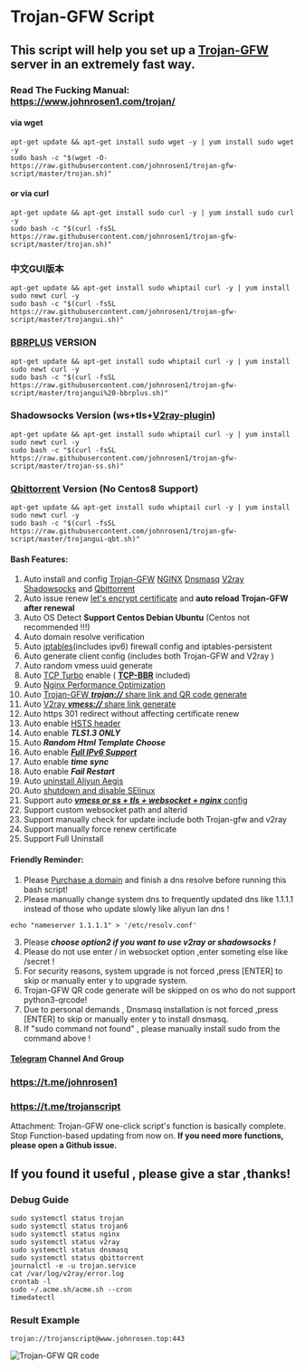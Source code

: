 # Trojan-GFW Script
## This script will help you set up a [Trojan-GFW](https://github.com/trojan-gfw/trojan) server in an extremely fast way.
### Read The Fucking Manual: https://www.johnrosen1.com/trojan/ 

#### via wget
```
apt-get update && apt-get install sudo wget -y | yum install sudo wget -y
sudo bash -c "$(wget -O- https://raw.githubusercontent.com/johnrosen1/trojan-gfw-script/master/trojan.sh)"
```
#### or via curl
```
apt-get update && apt-get install sudo curl -y | yum install sudo curl -y
sudo bash -c "$(curl -fsSL https://raw.githubusercontent.com/johnrosen1/trojan-gfw-script/master/trojan.sh)"
```

### 中文GUI版本
```
apt-get update && apt-get install sudo whiptail curl -y | yum install sudo newt curl -y
sudo bash -c "$(curl -fsSL https://raw.githubusercontent.com/johnrosen1/trojan-gfw-script/master/trojangui.sh)"
```
### [BBRPLUS](https://github.com/chiakge/Linux-NetSpeed) VERSION
```
apt-get update && apt-get install sudo whiptail curl -y | yum install sudo newt curl -y
sudo bash -c "$(curl -fsSL https://raw.githubusercontent.com/johnrosen1/trojan-gfw-script/master/trojangui%20-bbrplus.sh)"
```
### Shadowsocks Version (ws+tls+[V2ray-plugin](https://github.com/shadowsocks/v2ray-plugin))
```
apt-get update && apt-get install sudo whiptail curl -y | yum install sudo newt curl -y
sudo bash -c "$(curl -fsSL https://raw.githubusercontent.com/johnrosen1/trojan-gfw-script/master/trojan-ss.sh)"
```
### [Qbittorrent](https://www.johnrosen1.com/qbt/) Version (No Centos8 Support)
```
apt-get update && apt-get install sudo whiptail curl -y | yum install sudo newt curl -y
sudo bash -c "$(curl -fsSL https://raw.githubusercontent.com/johnrosen1/trojan-gfw-script/master/trojangui-qbt.sh)"
```
#### Bash Features:

1. Auto install and config [Trojan-GFW](https://github.com/trojan-gfw/trojan) [NGINX](https://www.nginx.com/) [Dnsmasq](https://en.wikipedia.org/wiki/Dnsmasq) [V2ray](https://www.v2ray.com/index.html) [Shadowsocks](https://shadowsocks.org/en/index.html) and [Qbittorrent](https://www.qbittorrent.org/)
3. Auto issue renew [let's encrypt certificate](https://letsencrypt.org/) and **auto reload Trojan-GFW after renewal**
4. Auto OS Detect **Support Centos Debian Ubuntu** (Centos not recommended !!!)
5. Auto domain resolve verification
6. Auto [iptables](https://en.wikipedia.org/wiki/Iptables)(includes ipv6) firewall config and iptables-persistent
7. Auto generate client config (includes both Trojan-GFW and V2ray )
8. Auto random vmess uuid generate
9. Auto [TCP Turbo](https://github.com/shadowsocks/shadowsocks/wiki/Optimizing-Shadowsocks) enable ( **[TCP-BBR](https://github.com/google/bbr)** included)
10. Auto [Nginx Performance Optimization](https://www.johnrosen1.com/nginx1/)
11. Auto [Trojan-GFW ***trojan://*** share link and QR code generate](https://github.com/trojan-gfw/trojan-url)
12. Auto [V2ray ***vmess://*** share link generate](https://github.com/boypt/vmess2json)
13. Auto https 301 redirect without affecting certificate renew
14. Auto enable [HSTS header](https://securityheaders.com/)
15. Auto enable ***TLS1.3 ONLY***
16. Auto ***Random Html Template Choose***
17. Auto enable [***Full IPv6 Support***](https://en.wikipedia.org/wiki/IPv6)
18. Auto enable ***time sync***
19. Auto enable ***Fail Restart*** 
20. Auto [uninstall Aliyun Aegis](https://www.johnrosen1.com/ali-iso/)
21. Auto [shutdown and disable SElinux](https://support.plesk.com/hc/en-us/articles/213947705-How-to-disable-SELinux-on-a-server)
19. Support auto [***vmess or ss + tls + websocket + nginx*** config](https://guide.v2fly.org/advanced/wss_and_web.html)
20. Support custom websocket path and alterid
21. Support manually check for update include both Trojan-gfw and v2ray
22. Support manually force renew certificate
23. Support Full Uninstall

#### Friendly Reminder:
1. Please [Purchase a domain](https://www.namesilo.com/pricing) and finish a dns resolve before running this bash script!
2. Please manually change system dns to frequently updated dns like 1.1.1.1 instead of those who update slowly like aliyun lan dns !
```
echo "nameserver 1.1.1.1" > '/etc/resolv.conf'
```
3. Please ***choose option2 if you want to use v2ray or shadowsocks !***
5. Please do not use enter / in websocket option ,enter someting else like /secret !
6. For security reasons, system upgrade is not forced ,press [ENTER] to skip or manually enter y to upgrade system.
7. Trojan-GFW QR code generate will be skipped on os who do not support python3-qrcode!
8. Due to personal demands , Dnsmasq installation is not forced ,press [ENTER] to skip or manually enter y to install dnsmasq.
9. If "sudo command not found" , please manually install sudo from the command above !

#### [Telegram](https://telegram.org/) Channel And Group

### https://t.me/johnrosen1

### https://t.me/trojanscript

Attachment: Trojan-GFW one-click script's function is basically complete. Stop Function-based updating from now on. **If you need more functions, please open a Github issue.**

## If you found it useful , please give a star ,thanks!

### Debug Guide

```
sudo systemctl status trojan
sudo systemctl status trojan6
sudo systemctl status nginx
sudo systemctl status v2ray
sudo systemctl status dnsmasq
sudo systemctl status qbittorrent
journalctl -e -u trojan.service
cat /var/log/v2ray/error.log
crontab -l
sudo ~/.acme.sh/acme.sh --cron
timedatectl
```
### Result Example
```
trojan://trojanscript@www.johnrosen.top:443
```
![Trojan-GFW QR code](https://raw.githubusercontent.com/johnrosen1/trojan-gfw-script/master/trojanscript.png)



